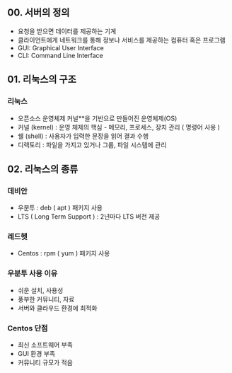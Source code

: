 ## 00.  서버의 정의
- 요청을 받으면 데이터를 제공하는 기계
- 클라이언트에게 네트워크를 통해 정보나 서비스를 제공하는 컴퓨터 혹은 프로그램
- GUI: Graphical User Interface
- CLI: Command Line Interface

## 01. 리눅스의 구조
### 리눅스
- 오픈소스 운영체제 커널\*\*을 기반으로 만들어진 운영체제(OS)
- 커널 (kernel) : 운영 체제의 핵심 - 메모리, 프로세스, 장치 관리 ( 명령어 사용 )
- 쉘 (shell) : 사용자가 입력한 문장을 읽어 결과 수행
- 디렉토리 : 파일을 가지고 있거나 그룹, 파일 시스템에 관리

## 02. 리눅스의 종류
### 데비안
- 우분투 : deb ( apt ) 패키지 사용
- LTS ( Long Term Support ) : 2년마다 LTS 버전 제공

### 레드헷
- Centos : rpm ( yum ) 패키지 사용

### 우분투 사용 이유
- 쉬운 설치, 사용성
- 풍부한 커뮤니티, 자료
- 서버와 클라우드 환경에 최적화

### Centos 단점
- 최신 소프트웨어 부족
- GUI 환경 부족
- 커뮤니티 규모가 적음
